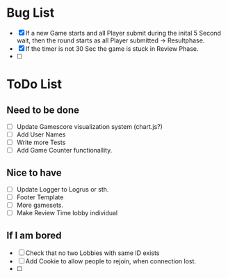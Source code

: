 # Bug List
 - [x] If a new Game starts and all Player submit during the inital 5 Second wait, then the round starts as all Player submitted -> Resultphase.
 - [x] If the timer is not 30 Sec the game is stuck in Review Phase.
 - [ ]


# ToDo List
## Need to be done
 - [ ] Update Gamescore visualization system (chart.js?)
 - [ ] Add User Names 
 - [ ] Write more Tests
 - [ ] Add Game Counter functionallity.

## Nice to have
 - [ ] Update Logger to Logrus or sth.
 - [ ] Footer Template
 - [ ] More gamesets.
 - [ ] Make Review Time lobby individual

## If I am bored
 - [ ] Check that no two Lobbies with same ID exists
 - [ ] Add Cookie to allow people to rejoin, when connection lost.
 - [ ]
